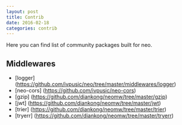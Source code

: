 ```yaml
---
layout: post
title: Contrib
date: 2016-02-18
categories: contrib
---
```


Here you can find list of community packages built for neo.

## Middlewares

- [logger] (https://github.com/ivpusic/neo/tree/master/middlewares/logger)
- [neo-cors] (https://github.com/ivpusic/neo-cors)
- [gzip] (https://github.com/diankong/neomw/tree/master/gzip)
- [jwt] (https://github.com/diankong/neomw/tree/master/jwt)
- [trier] (https://github.com/diankong/neomw/tree/master/trier)
- [tryerr] (https://github.com/diankong/neomw/tree/master/tryerr)
